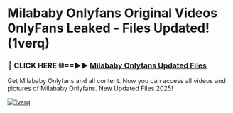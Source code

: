 # Milababy Onlyfans Original Videos 0nlyFans Leaked - Files Updated! (1verq)

<h3>🔴 CLICK HERE 🌐==►► <a href="https://tinyurl.com/2m67pmp6" rel="nofollow">Milababy Onlyfans Updated Files</a></h3>

Get Milababy Onlyfans and all content. Now you can access all videos and pictures of Milababy Onlyfans. New Updated Files 2025!

[![1verq](https://i.imgur.com/H4QAA4z.gif)](https://tinyurl.com/2m67pmp6)